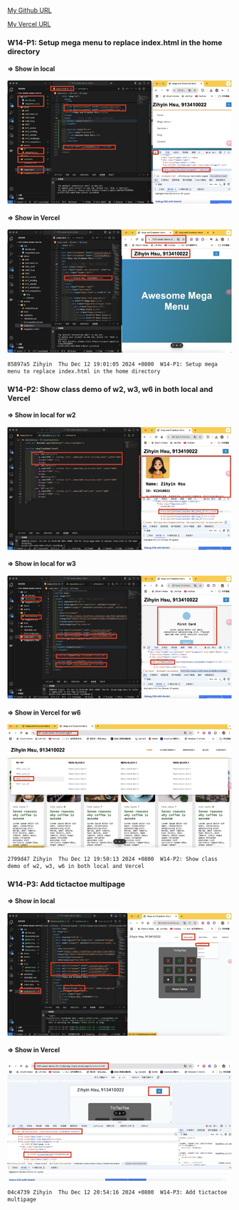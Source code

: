 [My Github URL](https://github.com/zihyinhsu/1131-sweb-demo-22)

[My Vercel URL](https://1131-sweb-demo-22.vercel.app/)

### W14-P1: Setup mega menu to replace index.html in the home directory
 
#### => Show in local
 
![](img/p1-1.png)
 
#### => Show in Vercel
![](img/p1-2.png)

```
85897a5 Zihyin  Thu Dec 12 19:01:05 2024 +0800  W14-P1: Setup mega menu to replace index.html in the home directory
```

### W14-P2: Show class demo of w2, w3, w6 in both local and Vercel
 
#### => Show in local for w2
 
![](img/p2-1.png)
 
#### => Show in local for w3
![](img/p2-2.png)
 
#### => Show in Vercel for w6
![](img/p2-3.png)
 
```
2799d47 Zihyin  Thu Dec 12 19:50:13 2024 +0800  W14-P2: Show class demo of w2, w3, w6 in both local and Vercel
```
 
### W14-P3: Add tictactoe multipage
 
#### => Show in local
 
![](img/p3-1.png)
 
#### => Show in Vercel
![](img/p3-2.png)

```
04c4739 Zihyin  Thu Dec 12 20:54:16 2024 +0800  W14-P3: Add tictactoe multipage
```
